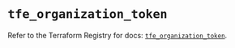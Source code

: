 # `tfe_organization_token`

Refer to the Terraform Registry for docs: [`tfe_organization_token`](https://registry.terraform.io/providers/hashicorp/tfe/0.62.0/docs/resources/organization_token).
